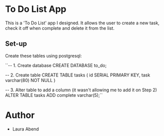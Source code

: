 # To Do List App
This is a 'To Do List' app I designed. It allows the user to create a new task, check it off when complete and delete it from the list.

## Set-up
Create these tables using postgresql:

``-- 1. Create database
CREATE DATABASE to_do;

-- 2. Create table
CREATE TABLE tasks (
id SERIAL PRIMARY KEY,
task varchar(80) NOT NULL
)

-- 3. Alter table to add a column (it wasn't allowing me to add it on Step 2)
ALTER TABLE tasks
ADD complete varchar(5);``

# Author
- Laura Abend
